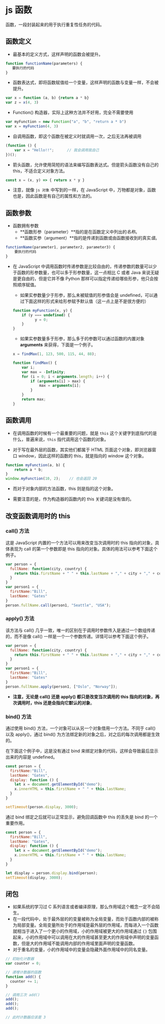 # js 函数

函数，一段封装起来的用于执行重复性任务的代码。

## 函数定义

- 最基本的定义方式，这样声明的函数会被提升。

```js
function functionName(parameters) {
   要执行的代码
}
```

- 函数表达式，即将函数赋值给一个变量，这样声明的函数与变量一样，不会被提升。

```js
var x = function (a, b) {return a * b}
var z = x(4, 3)
```

- Function() 构造器，实际上这种方法并不好用，完全不需要使用

```js
var myFunction = new Function("a", "b", "return a * b")
var x = myFunction(4, 3)
```

- 自调用函数，即这个函数在被定义时就调用一次，之后无法再被调用

```js
(function () {
    var x = "Hello!!";      // 我会调用我自己
})();
```

- 箭头函数，允许使用简短的语法来编写函数表达式。但是箭头函数没有自己的 this，不适合定义对象方法。

```js
const x = (x, y) => { return x * y }
```

- 注意，就像 `js 对象` 中写到的一样，在 JavaScript 中，万物都是对象，函数也是，因此函数是有自己的属性和方法的。

## 函数参数

- 函数拥有参数
  - **函数形参（parameter）**指的是在函数定义中列出的*名称*。
  - **函数实参（argument）**指的是传递到函数或由函数接收到的真实*值*。

```js
functionName(parameter1, parameter2, parameter3) {
    要执行的代码
}
```

- 在 JavaScript 中调用函数时传递参数是比较自由的，传递参数的数量可以少于函数的形参数量，也可以多于形参数量，这一点相比 C 或者 Java 来说无疑是更自由的，但是它并不像 Python 那样可以指定传递给哪些形参，他只会按照顺序赋值。

  - 如果实参数量少于形参，那么未被赋值的形参值会是 undefined，可以通过下面这样的形式来给形参赋予默认值（这一点上是不是很方便的）

  ```js
  function myFunction(x, y) {
      if (y === undefined) {
            y = 0;
      } 
  }
  ```

  - 如果实参数量多于形参，那么多于的参数可以通过函数的内置对象 **arguments** 来获得，下面是一个例子。

  ```js
  x = findMax(1, 123, 500, 115, 44, 88);
  
  function findMax() {
      var i;
      var max = -Infinity;
      for (i = 0; i < arguments.length; i++) {
          if (arguments[i] > max) {
              max = arguments[i];
          }
      }
      return max;
  }
  ```

## 函数调用

- 在调用函数的时候有一个最重要的问题，就是 `this` 这个关键字到底指代的是什么，普遍来说，`this` 指代调用这个函数的对象。

- 对于写在最外层的函数，其实他们都属于 HTML 页面这个对象，即浏览器窗口 window，因此这样的函数的 this，就是指向的 window 这个对象。

```js
function myFunction(a, b) {
    return a * b;
}
window.myFunction(10, 2);    // 也会返回 20
```

- 而对于对象内部的方法函数，this 则是指的这个对象。

- 需要注意的是，作为构造器的函数内的 this 关键词是没有值的。

## 改变函数调用时的 this

### call() 方法

这是 JavaScript 内置的一个方法可以用来改变当次调用时的 this 指向的对象，具体表现为 call 的第一个参数即是 this 指向的对象。具体的用法可以参考下面这个例子。

```js
var person = {
  fullName: function(city, country) {
    return this.firstName + " " + this.lastName + "," + city + "," + country;
  }
}
var person1 = {
  firstName:"Bill",
  lastName: "Gates"
}
person.fullName.call(person1, "Seattle", "USA");
```

### apply() 方法

该方法与 call() 几乎一致，唯一的区别在于调用时参数传入是通过一个数组传递的，而不是像 call() 一样是一个一个参数传递。详情可以参考下面这个例子。

```js
var person = {
  fullName: function(city, country) {
    return this.firstName + " " + this.lastName + "," + city + "," + country;
  }
}
var person1 = {
  firstName:"Bill",
  lastName: "Gates"
}
person.fullName.apply(person1, ["Oslo", "Norway"]);
```

- **注意，无论是 call() 还是 apply() 都只是改变当次调用的 this 指向的对象，再次调用时，this 还是会指向它默认的对象**。

### bind() 方法

通过使用 bind() 方法，一个对象可以从另一个对象借用一个方法。不同于 call() 以及 apply()，通过 bind() 为方法绑定新的对象之后，对之后的每次调用都是生效的。

在下面这个例子中，这是没有通过 bind 来绑定对象的代码，这样会导致最后显示出来的内容是 undefined。

```js
const person = {
  firstName:"Bill",
  lastName: "Gates",
  display: function () {
    let x = document.getElementById("demo");
    x.innerHTML = this.firstName + " " + this.lastName;
  }
}

setTimeout(person.display, 3000);
```

通过 bind 绑定之后就可以正常显示，避免回调函数中 this 的丢失是 bind 的一个重要作用。

```js
const person = {
  firstName:"Bill",
  lastName: "Gates",
  display: function () {
    let x = document.getElementById("demo");
    x.innerHTML = this.firstName + " " + this.lastName;
  }
}

let display = person.display.bind(person);
setTimeout(display, 3000);
```

## 闭包

- 如果系统的学习过 C 系列语言或者编译原理，那么作用域这个概念一定不会陌生。
- 在一段代码中，处于最外层的的变量被称为全局变量，而处于函数内部的被称为局部变量。全局变量所处于的作用域是最外层的作用域，而每进入一个函数就相当于进入了一个更小的作用域，小的作用域被更大的作用域通过 `{}` 包围起来，小的作用域中可以调用在大的作用域甚至更大的作用域中声明的变量函数，但是大的作用域不能调用内部的作用域里面声明的变量函数。
- 对于重名的变量，小的作用域中的变量会隐藏外面作用域中的同名变量。

```js
// 初始化计数器
var counter = 0;

// 递增计数器的函数
function add() {
  counter += 1;
}

// 调用三次 add()
add();
add();
add();

// 此时计数器应该是 3
```